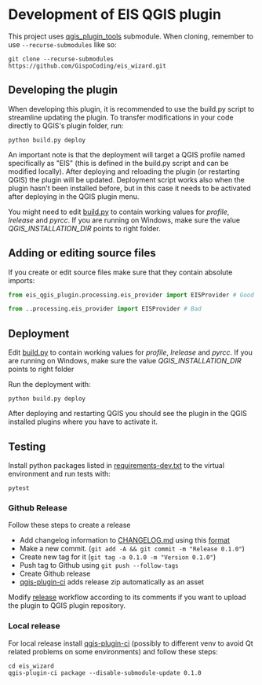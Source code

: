 Development of EIS QGIS plugin
===========================

This project uses [qgis_plugin_tools](https://github.com/Gispo/qgis_plugin_tools) submodule. When cloning, remember to use `--recurse-submodules` like so:

`git clone --recurse-submodules https://github.com/GispoCoding/eis_wizard.git`


## Developing the plugin

When developing this plugin, it is recommended to use the build.py script to streamline updating the plugin. To transfer modifications in your code directly to QGIS's plugin folder, run:

```shell script
python build.py deploy
```

An important note is that the deployment will target a QGIS profile named specifically as "EIS" (this is defined in the build.py script and can be modified locally). After deploying and reloading the plugin (or restarting QGIS) the plugin will be updated. Deployment script works also when the plugin hasn't been installed before, but in this case it needs to be activated after deploying in the QGIS plugin menu.

You might need to edit [build.py](../eis_qgis_plugin/build.py) to contain working values for *profile*, *lrelease* and *pyrcc*. If you are
running on Windows, make sure the value *QGIS_INSTALLATION_DIR* points to right folder.


## Adding or editing  source files

If you create or edit source files make sure that they contain absolute imports:

```python
from eis_qgis_plugin.processing.eis_provider import EISProvider # Good

from ..processing.eis_provider import EISProvider # Bad
```


## Deployment

Edit [build.py](../eis_wizard/build.py) to contain working values for *profile*, *lrelease* and *pyrcc*. If you are
running on Windows, make sure the value *QGIS_INSTALLATION_DIR* points to right folder

Run the deployment with:

```shell script
python build.py deploy
```

After deploying and restarting QGIS you should see the plugin in the QGIS installed plugins where you have to activate
it.


## Testing

Install python packages listed in [requirements-dev.txt](../requirements-dev.txt) to the virtual environment
and run tests with:

```shell script
pytest
```

### Github Release

Follow these steps to create a release

* Add changelog information to [CHANGELOG.md](../CHANGELOG.md) using this
  [format](https://raw.githubusercontent.com/opengisch/qgis-plugin-ci/master/CHANGELOG.md)
* Make a new commit. (`git add -A && git commit -m "Release 0.1.0"`)
* Create new tag for it (`git tag -a 0.1.0 -m "Version 0.1.0"`)
* Push tag to Github using `git push --follow-tags`
* Create Github release
* [qgis-plugin-ci](https://github.com/opengisch/qgis-plugin-ci) adds release zip automatically as an asset

Modify [release](../.github/workflows/release.yml) workflow according to its comments if you want to upload the
plugin to QGIS plugin repository.

### Local release

For local release install [qgis-plugin-ci](https://github.com/opengisch/qgis-plugin-ci) (possibly to different venv
to avoid Qt related problems on some environments) and follow these steps:
```shell
cd eis_wizard
qgis-plugin-ci package --disable-submodule-update 0.1.0
```
